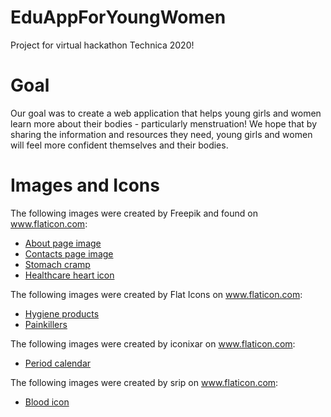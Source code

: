 # EduAppForYoungWomen
Project for virtual hackathon Technica 2020!

# Goal
Our goal was to create a web application that helps young girls and women learn more about their bodies - particularly menstruation! We hope that by sharing the information and resources they need, young girls and women will feel more confident  themselves and their bodies.

# Images and Icons
The following images were created by Freepik and found on www.flaticon.com:
* [About page image](https://www.flaticon.com/free-icon/peruvian_3284076?term=girl&page=1&position=23)
* [Contacts page image](https://www.flaticon.com/free-icon/black-cat_2213643?term=kawaii&page=1&position=71)
* [Stomach cramp](https://www.flaticon.com/free-icon/stomach_2599536?term=cramp&page=1&position=8)
* [Healthcare heart icon](https://www.flaticon.com/free-icon/healthcare_3063044?term=health&page=1&position=55)

The following images were created by Flat Icons on www.flaticon.com:
* [Hygiene products](https://www.flaticon.com/free-icon/hygiene-products_2689842?term=period&page=1&position=5)
* [Painkillers](https://www.flaticon.com/free-icon/painkiller_1485076?term=painkiller&page=1&position=37&k=1603587343563)

The following images were created by iconixar on www.flaticon.com:
* [Period calendar](https://www.flaticon.com/free-icon/calendar_2413921?term=period&page=1&position=4)

The following images were created by srip on www.flaticon.com:
* [Blood icon](https://www.flaticon.com/free-icon/blood_967119?term=blood&page=1&position=1)